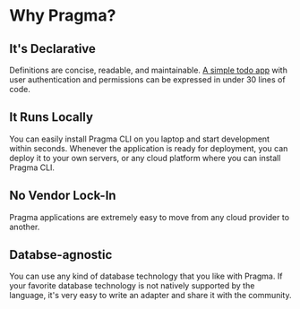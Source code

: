 # Why Pragma?

## It's Declarative

Definitions are concise, readable, and maintainable. [A simple todo app](./getting-started/basic-todo-app.md) with user authentication and permissions can be expressed in under 30 lines of code.

## It Runs Locally

You can easily install Pragma CLI on you laptop and start development within seconds. Whenever the application is ready for deployment, you can deploy it to your own servers, or any cloud platform where you can install Pragma CLI.

## No Vendor Lock-In

Pragma applications are extremely easy to move from any cloud provider to another.

## Databse-agnostic

You can use any kind of database technology that you like with Pragma. If your favorite database technology is not natively supported by the language, it's very easy to write an adapter and share it with the community.